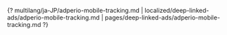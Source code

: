 {? multilang/ja-JP/adperio-mobile-tracking.md | localized/deep-linked-ads/adperio-mobile-tracking.md | pages/deep-linked-ads/adperio-mobile-tracking.md ?}
